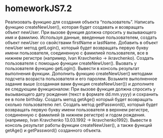 # homeworkJS7.2
Реализовать функцию для создания объекта “пользователь”. Написать функцию createNewUser(), которая будет создавать и возвращать объект newUser. При вызове функция должна спросить у вызывающего имя и фамилию. Используя данные, введенные пользователем, создать объект newUser со свойствами firstName и lastName. Добавить в объект newUser метод getLogin(), который будет возвращать первую букву имени пользователя, соединенную с фамилией пользователя, все в нижнем регистре (например, Ivan Kravchenko → ikravchenko). Создать пользователя с помощью функции createNewUser(). Вызвать у пользователя функцию getLogin(). Вывести в консоль результат выполнения функции. Дополнить функцию createNewUser() методами подсчета возраста пользователя и его паролем. Возьмите выполненное задание выше (созданная вами функция createNewUser()) и дополните ее следующим функционалом: При вызове функция должна спросить у вызывающего дату рождения (текст в формате dd.mm.yyyy) и сохранить ее в поле birthday. Создать метод getAge() который будет возвращать сколько пользователю лет. Создать метод getPassword(), который будет возвращать первую букву имени пользователя в верхнем регистре, соединенную с фамилией (в нижнем регистре) и годом рождения. (например, Ivan Kravchenko 13.03.1992 → Ikravchenko1992). Вывести в консоль результат работы функции createNewUser(), а также функций getAge() и getPassword() созданного объекта.
